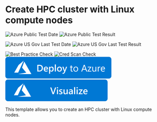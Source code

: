 # Create HPC cluster with Linux compute nodes

![Azure Public Test Date](https://azurequickstartsservice.blob.core.windows.net/badges/create-hpc-cluster-linux-cn/PublicLastTestDate.svg)
![Azure Public Test Result](https://azurequickstartsservice.blob.core.windows.net/badges/create-hpc-cluster-linux-cn/PublicDeployment.svg)

![Azure US Gov Last Test Date](https://azurequickstartsservice.blob.core.windows.net/badges/create-hpc-cluster-linux-cn/FairfaxLastTestDate.svg)
![Azure US Gov Last Test Result](https://azurequickstartsservice.blob.core.windows.net/badges/create-hpc-cluster-linux-cn/FairfaxDeployment.svg)

![Best Practice Check](https://azurequickstartsservice.blob.core.windows.net/badges/create-hpc-cluster-linux-cn/BestPracticeResult.svg)
![Cred Scan Check](https://azurequickstartsservice.blob.core.windows.net/badges/create-hpc-cluster-linux-cn/CredScanResult.svg)
[![Deploy To Azure](https://raw.githubusercontent.com/Azure/azure-quickstart-templates/master/1-CONTRIBUTION-GUIDE/images/deploytoazure.svg?sanitize=true)]("https://portal.azure.com/#create/Microsoft.Template/uri/https%3A%2F%2Fraw.githubusercontent.com%2FAzure%2Fazure-quickstart-templates%2Fmaster%2Fcreate-hpc-cluster-linux-cn%2Fazuredeploy.json")  [![Visualize](https://raw.githubusercontent.com/Azure/azure-quickstart-templates/master/1-CONTRIBUTION-GUIDE/images/visualizebutton.svg?sanitize=true)]("http://armviz.io/#/?load=https%3A%2F%2Fraw.githubusercontent.com%2FAzure%2Fazure-quickstart-templates%2Fmaster%2Fcreate-hpc-cluster-linux-cn%2Fazuredeploy.json")
    


    


This template allows you to create an HPC cluster with Linux compute nodes.

